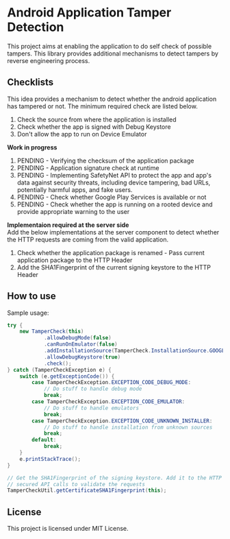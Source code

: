 # Android Application Tamper Detection

This project aims at enabling the application to do self check of possible tampers. This library provides additional mechanisms to detect tampers by reverse engineering process. 


## Checklists

This idea provides a mechanism to detect whether the android application has tampered or not. The minimum required check are listed below.
1)	Check the source from where the application is installed
2)	Check whether the app is signed with Debug Keystore
3)	Don't allow the app to run on Device Emulator

<b>Work in progress</b><br>
1)	PENDING - Verifying the checksum of the application package
2)	PENDING - Application signature check at runtime
3)	PENDING - Implementing SafetyNet API to protect the app and app's data against security threats, including device tampering, bad URLs, potentially harmful apps, and fake users.
4)	PENDING - Check whether Google Play Services is available or not
5)	PENDING - Check whether the app is running on a rooted device and provide appropriate warning to the user


<b>Implementaion required at the server side</b><br>
Add the below implementations at the server component to detect whether the HTTP requests are coming from the valid application.
1) Check whether the application package is renamed - Pass current application package to the HTTP Header
2) Add the SHA1Fingerprint of the current signing keystore to the HTTP Header



## How to use
Sample usage:<br>
```java
try {
	new TamperCheck(this)
			.allowDebugMode(false)
			.canRunOnEmulator(false)
			.addInstallationSource(TamperCheck.InstallationSource.GOOGLE_PLAY_STORE)
			.allowDebugKeystore(true)
			.check();
} catch (TamperCheckException e) {
	switch (e.getExceptionCode()) {
		case TamperCheckException.EXCEPTION_CODE_DEBUG_MODE:
			// Do stuff to handle debug mode
			break;
		case TamperCheckException.EXCEPTION_CODE_EMULATOR:
			// Do stuff to handle emulators
			break;
		case TamperCheckException.EXCEPTION_CODE_UNKNOWN_INSTALLER:
			// Do stuff to handle installation from unknown sources
			break;
		default:
			break;
	}
	e.printStackTrace();
}

// Get the SHA1Fingerprint of the signing keystore. Add it to the HTTP headers of your
// secured API calls to validate the requests
TamperCheckUtil.getCertificateSHA1Fingerprint(this);
```

## License

This project is licensed under MIT License.
